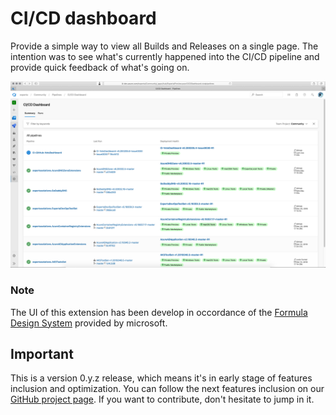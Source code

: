 # CI/CD dashboard

Provide a simple way to view all Builds and Releases on a single page.
The intention was to see what's currently happened into the CI/CD pipeline and provide quick feedback of what's going on.

![CICD_Screencapture](screenshots/CI_CD_Dashboard.png)

### **Note**
The UI of this extension has been develop in occordance of the [Formula Design System](https://developer.microsoft.com/en-ca/azure-devops) provided by microsoft.

## **Important**
This is a version 0.y.z release, which means it's in early stage of features inclusion and optimization.
You can follow the next features inclusion on our [GitHub project page](https://github.com/expertasolutions/VstsDashboard/issues). If you want to contribute, don't hesitate to jump in it.
